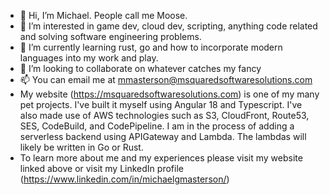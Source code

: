 - 👋 Hi, I’m Michael.  People call me Moose.
- 👀 I’m interested in game dev, cloud dev, scripting, anything code related and solving software engineering problems.
- 🌱 I’m currently learning rust, go and how to incorporate modern languages into my work and play.
- 💞️ I’m looking to collaborate on whatever catches my fancy
- 📫 You can email me at mmasterson@msquaredsoftwaresolutions.com
- My website (https://msquaredsoftwaresolutions.com) is one of my many pet projects.  I've built it myself using Angular 18 and Typescript. I've also made use of AWS technologies such as S3, CloudFront, Route53, SES, CodeBuild, and CodePipeline.  I am in the process of adding a serverless backend using APIGateway and Lambda.  The lambdas will likely be written in Go or Rust.  
- To learn more about me and my experiences please visit my website linked above or visit my LinkedIn profile (https://www.linkedin.com/in/michaelgmasterson/)

<!---
mgmaster24/mgmaster24 is a ✨ special ✨ repository because its `README.md` (this file) appears on your GitHub profile.
You can click the Preview link to take a look at your changes.
--->
